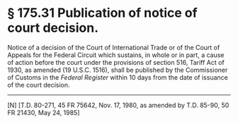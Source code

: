 # § 175.31   Publication of notice of court decision.

Notice of a decision of the Court of International Trade or of the Court of Appeals for the Federal Circuit which sustains, in whole or in part, a cause of action before the court under the provisions of section 516, Tariff Act of 1930, as amended (19 U.S.C. 1516), shall be published by the Commissioner of Customs in the _Federal Register_ within 10 days from the date of issuance of the court decision.



---

[N] [T.D. 80-271, 45 FR 75642, Nov. 17, 1980, as amended by T.D. 85-90, 50 FR 21430, May 24, 1985]




